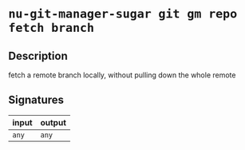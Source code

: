 # `nu-git-manager-sugar git gm repo fetch branch`
## Description
fetch a remote branch locally, without pulling down the whole remote



## Signatures
| input | output |
| ----- | ------ |
| `any` | `any`  |
